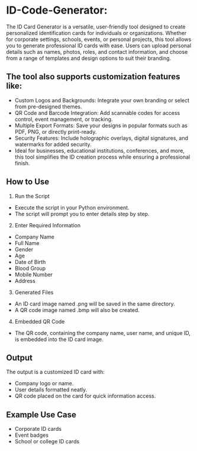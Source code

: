 # ID-Code-Generator:
The ID Card Generator is a versatile, user-friendly tool designed to create personalized identification cards for individuals or organizations. Whether for corporate settings, schools, events, or personal projects, this tool allows you to generate professional ID cards with ease. Users can upload personal details such as names, photos, roles, and contact information, and choose from a range of templates and design options to suit their branding. 

## The tool also supports customization features like:
- Custom Logos and Backgrounds: Integrate your own branding or select from pre-designed themes.
- QR Code and Barcode Integration: Add scannable codes for access control, event management, or tracking.
- Multiple Export Formats: Save your designs in popular formats such as PDF, PNG, or directly print-ready.
- Security Features: Include holographic overlays, digital signatures, and watermarks for added security.
- Ideal for businesses, educational institutions, conferences, and more, this tool simplifies the ID creation process while ensuring a professional finish.

## How to Use
1. Run the Script
- Execute the script in your Python environment.
- The script will prompt you to enter details step by step.

2. Enter Required Information
- Company Name
- Full Name
- Gender
- Age
- Date of Birth
- Blood Group
- Mobile Number
- Address

3. Generated Files
- An ID card image named <FullName>.png will be saved in the same directory.
- A QR code image named <UniqueID>.bmp will also be created.

4. Embedded QR Code
- The QR code, containing the company name, user name, and unique ID, is embedded into the ID card image.

## Output
The output is a customized ID card with:
- Company logo or name.
- User details formatted neatly.
- QR code placed on the card for quick information access.

## Example Use Case
- Corporate ID cards
- Event badges
- School or college ID cards

  
